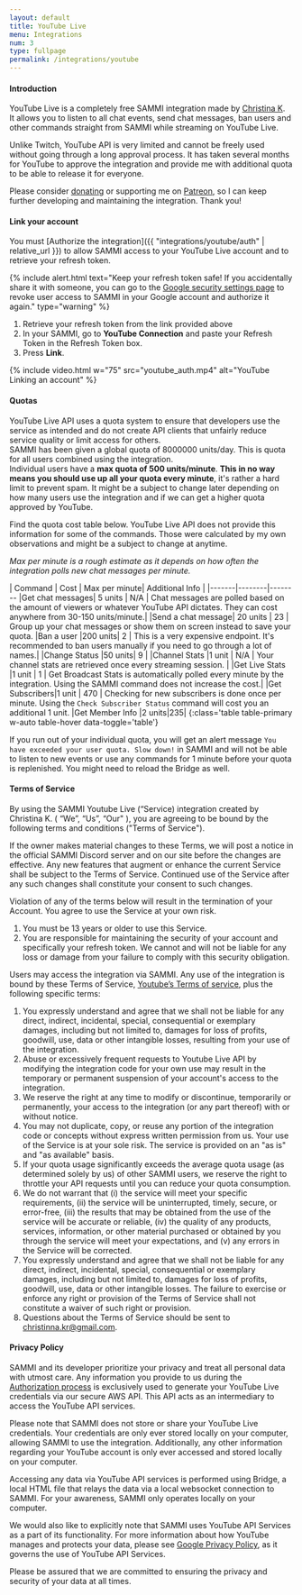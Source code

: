 ```yaml
---
layout: default
title: YouTube Live
menu: Integrations
num: 3
type: fullpage
permalink: /integrations/youtube
---
```


#### Introduction

YouTube Live is a completely free SAMMI integration made by [Christina K](https://github.com/christinna9031?tab=repositories).\
It allows you to listen to all chat events, send chat messages, ban users and other commands straight from SAMMI while streaming on YouTube Live.  

Unlike Twitch, YouTube API is very limited and cannot be freely used without going through a long approval process. It has taken several months for YouTube to approve the integration and provide me with additional quota to be able to release it for everyone.

Please consider [donating](https://sammi.solutions/donate) or supporting me on [Patreon](https://www.patreon.com/Christinna?fan_landing=true), so I can keep further developing and maintaining the integration. Thank you!  



#### Link your account

You must [Authorize the integration]({{ "integrations/youtube/auth" | relative_url }}) to allow SAMMI access to your YouTube Live account and to retrieve your refresh token. 

{% include alert.html text="Keep your refresh token safe! If you accidentally share it with someone, you can go to the <a href='https://myaccount.google.com/permissions?continue=https%3A%2F%2Fmyaccount.google.com%2Fsecurity'>Google security settings page</a> to revoke user access to SAMMI in your Google account and authorize it again." type="warning" %}

1. Retrieve your refresh token from the link provided above
2. In your SAMMI, go to **YouTube Connection** and paste your Refresh Token in the Refresh Token box. 
3. Press **Link**.

{% include video.html w="75" src="youtube_auth.mp4" alt="YouTube Linking an account" %}


#### Quotas

YouTube Live API uses a quota system to ensure that developers use the service as intended and do not create API clients that unfairly reduce service quality or limit access for others.\
SAMMI has been given a global quota of 8000000 units/day. This is quota for all users combined using the integration.\
Individual users have a **max quota of 500 units/minute**. **This in no way means you should use up all your quota every minute**, it's rather a hard limit to prevent spam. It might be a subject to change later depending on how many users use the integration and if we can get a higher quota approved by YouTube.  


Find the quota cost table below. YouTube Live API does not provide this information for some of the commands. Those were calculated by my own observations and might be a subject to change at anytime.  


*Max per minute is a rough estimate as it depends on how often the integration polls new chat messages per minute.*

| Command | Cost | Max per minute| Additional Info |
|-------|--------|--------
|Get chat messages|  5 units | N/A | Chat messages are polled based on the amount of viewers or whatever YouTube API dictates. They can cost anywhere from 30-150 units/minute.|
|Send a chat message| 20 units | 23 | Group up your chat messages or show them on screen instead to save your quota.
|Ban a user |200 units| 2 | This is a very expensive endpoint. It's recommended to ban users manually if you need to go through a lot of names.| 
|Change Status |50 units| 9 | 
|Channel Stats |1 unit | N/A | Your channel stats are retrieved once every streaming session. |
|Get Live Stats |1 unit | 1 | Get Broadcast Stats is automatically polled every minute by the integration. Using the SAMMI command does not increase the cost.|
|Get Subscribers|1 unit | 470 | Checking for new subscribers is done once per minute. Using the `Check Subscriber Status` command will cost you an additional 1 unit.
|Get Member Info |2 units|235|
{:class='table table-primary w-auto table-hover data-toggle='table'} 

If you run out of your individual quota, you will get an alert message `You have exceeded your user quota. Slow down!` in SAMMI and will not be able to listen to new events or use any commands for 1 minute before your quota is replenished. You might need to reload the Bridge as well. 

#### Terms of Service 
By using the SAMMI Youtube Live (“Service) integration created by Christina K. ( “We”, “Us”, “Our" ), you are agreeing to be bound by the following terms and conditions ("Terms of Service").<br/>

If the owner makes material changes to these Terms, we will post a notice in the official SAMMI Discord server and on our site before the changes are effective. Any new features that augment or enhance the current Service shall be subject to the Terms of Service. Continued use of the Service after any such changes shall constitute your consent to such changes.<br/>

Violation of any of the terms below will result in the termination of your Account. You agree to use the Service at your own risk.

1. You must be 13 years or older to use this Service.
2. You are responsible for maintaining the security of your account and specifically your refresh token. We cannot and will not be liable for any loss or damage from your failure to comply with this security obligation.<br/>

Users may access the integration via SAMMI. Any use of the integration is bound by these Terms of Service, [Youtube’s Terms of service](https://www.youtube.com/t/terms), plus the following specific terms:

1. You expressly understand and agree that we shall not be liable for any direct, indirect, incidental, special, consequential or exemplary damages, including but not limited to, damages for loss of profits, goodwill, use, data or other intangible losses, resulting from your use of the integration.
2. Abuse or excessively frequent requests to Youtube Live API by modifying the integration code for your own use may result in the temporary or permanent suspension of your account's access to the integration.
3. We reserve the right at any time to modify or discontinue, temporarily or permanently, your access to the integration (or any part thereof) with or without notice.
4. You may not duplicate, copy, or reuse any portion of the integration code or concepts without express written permission from us.
Your use of the Service is at your sole risk. The service is provided on an "as is" and "as available" basis.
5. If your quota usage significantly exceeds the average quota usage (as determined solely by us) of other SAMMI users, we reserve the right to throttle your API requests until you can reduce your quota consumption.
6. We do not warrant that (i) the service will meet your specific requirements, (ii) the service will be uninterrupted, timely, secure, or error-free, (iii) the results that may be obtained from the use of the service will be accurate or reliable, (iv) the quality of any products, services, information, or other material purchased or obtained by you through the service will meet your expectations, and (v) any errors in the Service will be corrected.
7. You expressly understand and agree that we shall not be liable for any direct, indirect, incidental, special, consequential or exemplary damages, including but not limited to, damages for loss of profits, goodwill, use, data or other intangible losses.
The failure to exercise or enforce any right or provision of the Terms of Service shall not constitute a waiver of such right or provision.
8. Questions about the Terms of Service should be sent to <a href='mailto&#58;ch&#114;is%74&#105;%6En%61&#37;2E&#107;r&#64;gma%6&#57;l&#46;co&#109;'>chri&#115;t&#105;n&#110;&#97;&#46;&#107;r&#64;g&#109;ail&#46;com</a>.


#### Privacy Policy

SAMMI and its developer prioritize your privacy and treat all personal data with utmost care. Any information you provide to us during the [Authorization process](https://sammi.solutions/docs/integrations/youtube/auth) is exclusively used to generate your YouTube Live credentials via our secure AWS API. This API acts as an intermediary to access the YouTube API services.

Please note that SAMMI does not store or share your YouTube Live credentials. Your credentials are only ever stored locally on your computer, allowing SAMMI to use the integration. Additionally, any other information regarding your YouTube account is only ever accessed and stored locally on your computer. 

Accessing any data via YouTube API services is performed using Bridge, a local HTML file that relays the data via a local websocket connection to SAMMI. For your awareness, SAMMI only operates locally on your computer.

We would also like to explicitly note that SAMMI uses YouTube API Services as a part of its functionality. For more information about how YouTube manages and protects your data, please see [Google Privacy Policy](https://policies.google.com/privacy), as it governs the use of YouTube API Services.

Please be assured that we are committed to ensuring the privacy and security of your data at all times.


